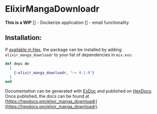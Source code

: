 # ElixirMangaDownloadr

**This is a WIP**
 [] - Dockerize application
 [] - email functionality

## Installation:

If [available in Hex](https://hex.pm/docs/publish), the package can be installed
by adding `elixir_manga_downloadr` to your list of dependencies in `mix.exs`:

```elixir
def deps do
  [
    {:elixir_manga_downloadr, "~> 0.1.0"}
  ]
end
```

Documentation can be generated with [ExDoc](https://github.com/elixir-lang/ex_doc)
and published on [HexDocs](https://hexdocs.pm). Once published, the docs can
be found at [https://hexdocs.pm/elixir_manga_downloadr](https://hexdocs.pm/elixir_manga_downloadr).

